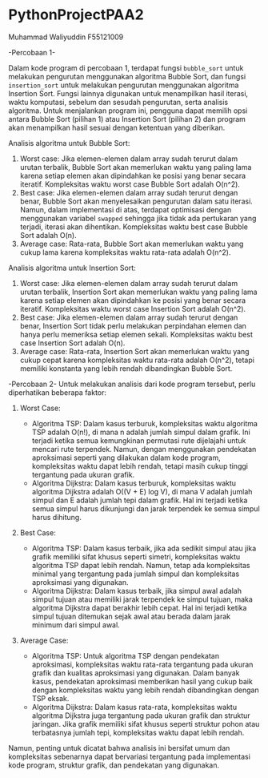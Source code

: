 # PythonProjectPAA2
Muhammad Waliyuddin F55121009

-Percobaan 1-

Dalam kode program di percobaan 1, terdapat fungsi `bubble_sort` untuk melakukan pengurutan menggunakan algoritma Bubble Sort, dan fungsi `insertion_sort` untuk melakukan pengurutan menggunakan algoritma Insertion Sort. Fungsi lainnya digunakan untuk menampilkan hasil iterasi, waktu komputasi, sebelum dan sesudah pengurutan, serta analisis algoritma.
Untuk menjalankan program ini, pengguna dapat memilih opsi antara Bubble Sort (pilihan 1) atau Insertion Sort (pilihan 2) dan program akan menampilkan hasil sesuai dengan ketentuan yang diberikan.

Analisis algoritma untuk Bubble Sort:
1. Worst case: Jika elemen-elemen dalam array sudah terurut dalam urutan terbalik, Bubble Sort akan memerlukan waktu yang paling lama karena setiap elemen akan dipindahkan ke posisi yang benar secara iteratif. Kompleksitas waktu worst case Bubble Sort adalah O(n^2).
2. Best case: Jika elemen-elemen dalam array sudah terurut dengan benar, Bubble Sort akan menyelesaikan pengurutan dalam satu iterasi. Namun, dalam implementasi di atas, terdapat optimisasi dengan menggunakan variabel `swapped` sehingga jika tidak ada pertukaran yang terjadi, iterasi akan dihentikan. Kompleksitas waktu best case Bubble Sort adalah O(n).
3. Average case: Rata-rata, Bubble Sort akan memerlukan waktu yang cukup lama karena kompleksitas waktu rata-rata adalah O(n^2).

Analisis algoritma untuk Insertion Sort:
1. Worst case: Jika elemen-elemen dalam array sudah terurut dalam urutan terbalik, Insertion Sort akan memerlukan waktu yang paling lama karena setiap elemen akan dipindahkan ke posisi yang benar secara iteratif. Kompleksitas waktu worst case Insertion Sort adalah O(n^2).
2. Best case: Jika elemen-elemen dalam array sudah terurut dengan benar, Insertion Sort tidak perlu melakukan perpindahan elemen dan hanya perlu memeriksa setiap elemen sekali. Kompleksitas waktu best case Insertion Sort adalah O(n).
3. Average case: Rata-rata, Insertion Sort akan memerlukan waktu yang cukup cepat karena kompleksitas waktu rata-rata adalah O(n^2), tetapi memiliki konstanta yang lebih rendah dibandingkan Bubble Sort.

-Percobaan 2-
Untuk melakukan analisis dari kode program tersebut, perlu diperhatikan beberapa faktor:

1. Worst Case:
   - Algoritma TSP: Dalam kasus terburuk, kompleksitas waktu algoritma TSP adalah O(n!), di mana n adalah jumlah simpul dalam grafik. Ini terjadi ketika semua kemungkinan permutasi rute dijelajahi untuk mencari rute terpendek. Namun, dengan menggunakan pendekatan aproksimasi seperti yang dilakukan dalam kode program, kompleksitas waktu dapat lebih rendah, tetapi masih cukup tinggi tergantung pada ukuran grafik.
   - Algoritma Dijkstra: Dalam kasus terburuk, kompleksitas waktu algoritma Dijkstra adalah O((V + E) log V), di mana V adalah jumlah simpul dan E adalah jumlah tepi dalam grafik. Hal ini terjadi ketika semua simpul harus dikunjungi dan jarak terpendek ke semua simpul harus dihitung.

2. Best Case:
   - Algoritma TSP: Dalam kasus terbaik, jika ada sedikit simpul atau jika grafik memiliki sifat khusus seperti simetri, kompleksitas waktu algoritma TSP dapat lebih rendah. Namun, tetap ada kompleksitas minimal yang tergantung pada jumlah simpul dan kompleksitas aproksimasi yang digunakan.
   - Algoritma Dijkstra: Dalam kasus terbaik, jika simpul awal adalah simpul tujuan atau memiliki jarak terpendek ke simpul tujuan, maka algoritma Dijkstra dapat berakhir lebih cepat. Hal ini terjadi ketika simpul tujuan ditemukan sejak awal atau berada dalam jarak minimum dari simpul awal.

3. Average Case:
   - Algoritma TSP: Untuk algoritma TSP dengan pendekatan aproksimasi, kompleksitas waktu rata-rata tergantung pada ukuran grafik dan kualitas aproksimasi yang digunakan. Dalam banyak kasus, pendekatan aproksimasi memberikan hasil yang cukup baik dengan kompleksitas waktu yang lebih rendah dibandingkan dengan TSP eksak.
   - Algoritma Dijkstra: Dalam kasus rata-rata, kompleksitas waktu algoritma Dijkstra juga tergantung pada ukuran grafik dan struktur jaringan. Jika grafik memiliki sifat khusus seperti struktur pohon atau terbatasnya jumlah tepi, kompleksitas waktu dapat lebih rendah.

Namun, penting untuk dicatat bahwa analisis ini bersifat umum dan kompleksitas sebenarnya dapat bervariasi tergantung pada implementasi kode program, struktur grafik, dan pendekatan yang digunakan.
